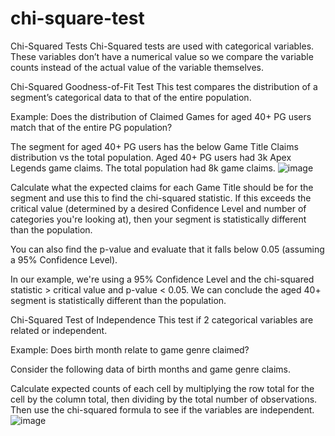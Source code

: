 # chi-square-test

Chi-Squared Tests
Chi-Squared tests are used with categorical variables. These variables don’t have a numerical value so we compare the variable counts instead of the actual value of the variable themselves.

Chi-Squared Goodness-of-Fit Test
This test compares the distribution of a segment’s categorical data to that of the entire population.

Example: Does the distribution of Claimed Games for aged 40+ PG users match that of the entire PG population?

The segment for aged 40+ PG users has the below Game Title Claims distribution vs the total population. Aged 40+ PG users had 3k Apex Legends game claims. The total population had 8k game claims.
![image](https://user-images.githubusercontent.com/114509199/193664236-d47ec514-5ba7-460f-85c3-c08ec2ee4906.png)



Calculate what the expected claims for each Game Title should be for the segment and use this to find the chi-squared statistic. If this exceeds the critical value (determined by a desired Confidence Level and number of categories you're looking at), then your segment is statistically different than the population.

You can also find the p-value and evaluate that it falls below 0.05 (assuming a 95% Confidence Level).

In our example, we're using a 95% Confidence Level and the chi-squared statistic > critical value and p-value < 0.05. We can conclude the aged 40+ segment is statistically different than the population.







Chi-Squared Test of Independence
This test if 2 categorical variables are related or independent. 

Example: Does birth month relate to game genre claimed?

Consider the following data of birth months and game genre claims.


Calculate expected counts of each cell by multiplying the row total for the cell by the column total, then dividing by the total number of observations. Then use the chi-squared formula to see if the variables are independent.
![image](https://user-images.githubusercontent.com/114509199/193664201-fa82bce1-a853-4fd2-b48e-6b0a8d01dca3.png)
